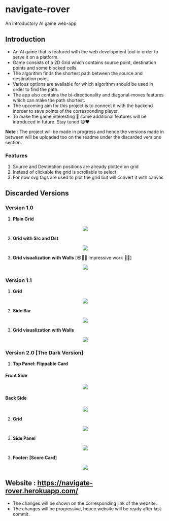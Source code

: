 # navigate-rover
An introductory AI game web-app

## Introduction 
- An AI game that is featured with the web development tool in order to serve it on a platform.
- Game consists of a 2D Grid which contains source point, destination points and some blocked cells.
- The algorithm finds the shortest path between the source and destination point.
- Various options are available for which algorithm should be used in order to find the path.
- The app also contains the bi-directionality and diagonal-moves features which can make the path shortest.
- The upcoming aim for this project is to connect it with the backend inorder to save points of the corresponding player.
- To make the game interesting 🧐 some additional features will be introduced in future. Stay tuned 😋❤️

__Note__ : The project will be made in progress and hence the versions made in between will be uploaded too on the readme under the discarded versions section.

### Features 
1. Source and Destination positions are already plotted on grid
2. Instead of clickable the grid is scrollable to select
3. For now svg tags are used to plot the grid but will convert it with canvas


## Discarded Versions
### Version 1.0
1. __Plain Grid__ 
<p align="center">
  <img src= "https://user-images.githubusercontent.com/59146229/88170845-fbed6f80-cc3b-11ea-8a30-30251ee13dd0.png">
</p>

2. __Grid with Src and Dst__ 
<p align="center">
  <img src= "https://user-images.githubusercontent.com/59146229/88180027-5c83a900-cc4a-11ea-96c0-f60d40123a76.png">
</p>

3. __Grid visualization with Walls__ [😎💁🏻 Impressive work 👏🏻]
<p align="center">
  <img src= "https://user-images.githubusercontent.com/59146229/88180088-758c5a00-cc4a-11ea-926a-da4246bfe06b.png">
</p>

### Version 1.1
1. __Grid__
<p align="center">
  <img src= "https://user-images.githubusercontent.com/59146229/88217153-c0729580-cc7b-11ea-9c05-c163f44ee3ca.png">
</p>

2. __Side Bar__
<p align="center">
  <img src= "https://user-images.githubusercontent.com/59146229/88217663-81910f80-cc7c-11ea-8e51-062533660828.png">
</p>

3. __Grid visualization with Walls__
<p align="center">
  <img src= "https://user-images.githubusercontent.com/59146229/88218181-4d6a1e80-cc7d-11ea-8556-46f26424b302.png">
</p>

### Version 2.0 [The Dark Version]
1. __Top Panel: Flippable Card__
#### Front Side 
<p align="center">
  <img src= "https://user-images.githubusercontent.com/59146229/88259092-3d832680-ccdf-11ea-9701-1ad40b2436c2.png">
</p>

#### Back Side
<p align="center">
  <img src= "https://user-images.githubusercontent.com/59146229/88259230-833fef00-ccdf-11ea-92b6-896f6916025a.png">
</p>

2. __Grid__
<p align="center">
  <img src= "https://user-images.githubusercontent.com/59146229/88259332-acf91600-ccdf-11ea-9227-b30a7eb2b4ea.png">
</p>

3. __Side Panel__
<p align="center">
  <img src= "https://user-images.githubusercontent.com/59146229/88259032-1e849480-ccdf-11ea-9a4e-f326244e4c9e.png">
</p>

3. __Footer: [Score Card]__
<p align="center">
  <img src= "https://user-images.githubusercontent.com/59146229/88259453-f6496580-ccdf-11ea-9af9-2effee39f5e7.png">
</p>



## Website : https://navigate-rover.herokuapp.com/
- The changes will be shown on the corresponding link of the website.
- The changes will be progressive, hence website will be ready after last commit.
